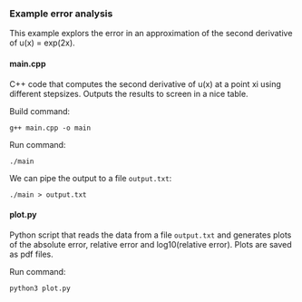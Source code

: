 ### Example error analysis 

This example explors the error in an approximation of the second derivative of u(x) = exp(2x).


#### main.cpp

C++ code that computes the second derivative of u(x) at a point xi using different stepsizes.
Outputs the results to screen in a nice table.

Build command: 
```
g++ main.cpp -o main
```

Run command: 
```
./main
```

We can pipe the output to a file `output.txt`:
```
./main > output.txt
```

#### plot.py

Python script that reads the data from a file `output.txt` and generates plots of the absolute error, 
relative error and log10(relative error). Plots are saved as pdf files.

Run command: 
```
python3 plot.py
```
